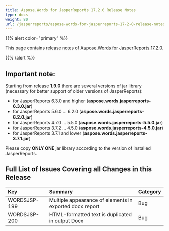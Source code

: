 ```yaml
---
title: Aspose.Words for JasperReports 17.2.0 Release Notes
type: docs
weight: 80
url: /jasperreports/aspose-words-for-jasperreports-17-2-0-release-notes/
---
```


{{% alert color="primary" %}} 

This page contains release notes of [Aspose.Words for JasperReports 17.2.0](https://downloads.aspose.com/words/jasperreports/new-releases/aspose.words-for-jasperreports-17.2.0/).

{{% /alert %}} 

## **Important note:**

Starting from release **1.9.0** there are several versions of jar library (necessary for better support of older versions of JasperReports):

- for JasperReports 6.3.0 and higher (**aspose.words.jasperreports-6.3.0.jar**)
- for JasperReports 5.6.0 ... 6.2.0 (**aspose.words.jasperreports-6.2.0.jar**)
- for JasperReports 4.7.0 ... 5.5.0 (**aspose.words.jasperreports-5.5.0.jar**)
- for JasperReports 3.7.2 ... 4.5.0 (**aspose.words.jasperreports-4.5.0.jar**)
- for JasperReports 3.7.1 and lower (**aspose.words.jasperreports-3.7.1.jar**)

Please copy **ONLY ONE** jar library according to the version of installed JasperReports.

## **Full List of Issues Covering all Changes in this Release**

|**Key**|**Summary**|**Category**|
| :- | :- | :- |
|WORDSJSP-199|Multiple appearance of elements in exported docx report|Bug|
|WORDSJSP-200|HTML-formatted text is duplicated in output Docx|Bug|


